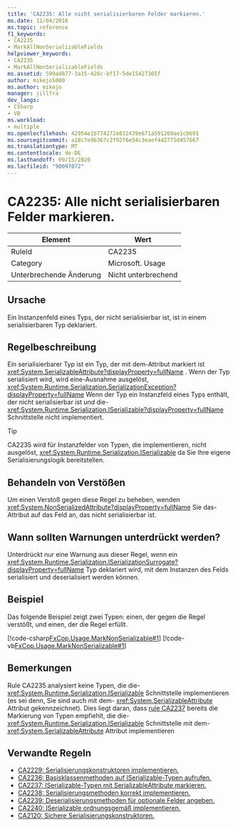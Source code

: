 ```yaml
---
title: 'CA2235: Alle nicht serialisierbaren Felder markieren.'
ms.date: 11/04/2016
ms.topic: reference
f1_keywords:
- CA2235
- MarkAllNonSerializableFields
helpviewer_keywords:
- CA2235
- MarkAllNonSerializableFields
ms.assetid: 599ad877-3a15-426c-bf17-5de15427365f
author: mikejo5000
ms.author: mikejo
manager: jillfra
dev_langs:
- CSharp
- VB
ms.workload:
- multiple
ms.openlocfilehash: 42954e1b774272e832439e671a591269ae1cb691
ms.sourcegitcommit: a18c7e9b367c2f92f6e54c3eaef442775d457667
ms.translationtype: MT
ms.contentlocale: de-DE
ms.lasthandoff: 09/15/2020
ms.locfileid: "90097072"
---
```

# <a name="ca2235-mark-all-non-serializable-fields"></a>CA2235: Alle nicht serialisierbaren Felder markieren.

|Element|Wert|
|-|-|
|RuleId|CA2235|
|Category|Microsoft. Usage|
|Unterbrechende Änderung|Nicht unterbrechend|

## <a name="cause"></a>Ursache

Ein Instanzenfeld eines Typs, der nicht serialisierbar ist, ist in einem serialisierbaren Typ deklariert.

## <a name="rule-description"></a>Regelbeschreibung

Ein serialisierbarer Typ ist ein Typ, der mit dem-Attribut markiert ist <xref:System.SerializableAttribute?displayProperty=fullName> . Wenn der Typ serialisiert wird, wird eine-Ausnahme ausgelöst, <xref:System.Runtime.Serialization.SerializationException?displayProperty=fullName> Wenn der Typ ein Instanzfeld eines Typs enthält, der nicht serialisierbar ist *und* die- <xref:System.Runtime.Serialization.ISerializable?displayProperty=fullName> Schnittstelle nicht implementiert.

> [!TIP]
> CA2235 wird für Instanzfelder von Typen, die implementieren, nicht ausgelöst, <xref:System.Runtime.Serialization.ISerializable> da Sie Ihre eigene Serialisierungslogik bereitstellen.

## <a name="how-to-fix-violations"></a>Behandeln von Verstößen

Um einen Verstoß gegen diese Regel zu beheben, wenden <xref:System.NonSerializedAttribute?displayProperty=fullName> Sie das-Attribut auf das Feld an, das nicht serialisierbar ist.

## <a name="when-to-suppress-warnings"></a>Wann sollten Warnungen unterdrückt werden?

Unterdrückt nur eine Warnung aus dieser Regel, wenn ein <xref:System.Runtime.Serialization.ISerializationSurrogate?displayProperty=fullName> Typ deklariert wird, mit dem Instanzen des Felds serialisiert und deserialisiert werden können.

## <a name="example"></a>Beispiel

Das folgende Beispiel zeigt zwei Typen: einen, der gegen die Regel verstößt, und einen, der die Regel erfüllt.

[!code-csharp[FxCop.Usage.MarkNonSerializable#1](../code-quality/codesnippet/CSharp/ca2235-mark-all-non-serializable-fields_1.cs)]
[!code-vb[FxCop.Usage.MarkNonSerializable#1](../code-quality/codesnippet/VisualBasic/ca2235-mark-all-non-serializable-fields_1.vb)]

## <a name="remarks"></a>Bemerkungen

Rule CA2235 analysiert keine Typen, die die- <xref:System.Runtime.Serialization.ISerializable> Schnittstelle implementieren (es sei denn, Sie sind auch mit dem- <xref:System.SerializableAttribute> Attribut gekennzeichnet). Dies liegt daran, dass [rule CA2237](../code-quality/ca2237.md) bereits die Markierung von Typen empfiehlt, die die- <xref:System.Runtime.Serialization.ISerializable> Schnittstelle mit dem- <xref:System.SerializableAttribute> Attribut implementieren

## <a name="related-rules"></a>Verwandte Regeln

- [CA2229: Serialisierungskonstruktoren implementieren.](../code-quality/ca2229.md)
- [CA2236: Basisklassenmethoden auf ISerializable-Typen aufrufen.](../code-quality/ca2236.md)
- [CA2237: ISerializable-Typen mit SerializableAttribute markieren.](../code-quality/ca2237.md)
- [CA2238: Serialisierungsmethoden korrekt implementieren.](../code-quality/ca2238.md)
- [CA2239: Deserialisierungsmethoden für optionale Felder angeben.](../code-quality/ca2239.md)
- [CA2240: ISerializable ordnungsgemäß implementieren.](../code-quality/ca2240.md)
- [CA2120: Sichere Serialisierungskonstruktoren.](../code-quality/ca2120.md)
